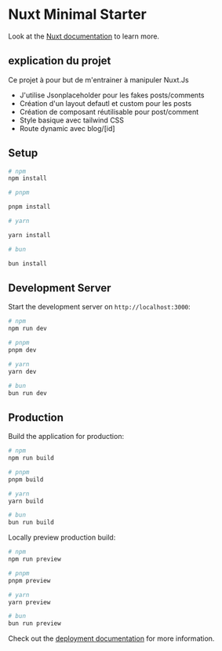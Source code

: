 # Nuxt Minimal Starter

Look at the [Nuxt documentation](https://nuxt.com/docs/getting-started/introduction) to learn more.

## explication du projet

 <p>
    Ce projet à pour but de m'entrainer à manipuler Nuxt.Js
</p>
<ul>
    <li>J'utilise Jsonplaceholder pour les fakes posts/comments</li>
    <li>Création d'un layout defautl et custom pour les posts</li>
    <li>Création de composant réutilisable pour post/comment</li>
    <li>Style basique avec tailwind CSS</li>
    <li>Route dynamic avec blog/[id]</li>
</ul>

## Setup

```bash
# npm
npm install

# pnpm

pnpm install

# yarn

yarn install

# bun

bun install

```

## Development Server

Start the development server on `http://localhost:3000`:

```bash
# npm
npm run dev

# pnpm
pnpm dev

# yarn
yarn dev

# bun
bun run dev
```

## Production

Build the application for production:

```bash
# npm
npm run build

# pnpm
pnpm build

# yarn
yarn build

# bun
bun run build
```

Locally preview production build:

```bash
# npm
npm run preview

# pnpm
pnpm preview

# yarn
yarn preview

# bun
bun run preview
```

Check out the [deployment documentation](https://nuxt.com/docs/getting-started/deployment) for more information.
